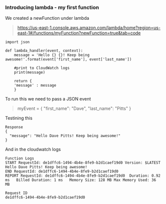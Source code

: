### Introducing lambda - my first function
We created a newFunction under lambda


> https://us-east-1.console.aws.amazon.com/lambda/home?region=us-east-1#/functions/myFunction?newFunction=true&tab=code

```
import json

def lambda_handler(event, context):
    message = 'Hello {} {}! Keep being awesome!'.format(event['first_name'], event['last_name'])  

    #print to CloudWatch logs
    print(message)

    return { 
    'message' : message
    } 
```

To run this we need to pass a JSON event 

> myEvent = { "first_name": "Dave", "last_name": "Pitts" }


Testining this


```
Response
{
  "message": "Hello Dave Pitts! Keep being awesome!"
}
```

And in the cloudwatch logs

```
Function Logs
START RequestId: de1dffc6-1494-4b4e-8fe9-b2d1caef19d0 Version: $LATEST
Hello Dave Pitts! Keep being awesome!
END RequestId: de1dffc6-1494-4b4e-8fe9-b2d1caef19d0
REPORT RequestId: de1dffc6-1494-4b4e-8fe9-b2d1caef19d0	Duration: 0.92 ms	Billed Duration: 1 ms	Memory Size: 128 MB	Max Memory Used: 36 MB

Request ID
de1dffc6-1494-4b4e-8fe9-b2d1caef19d0
```


